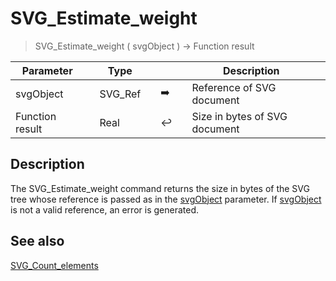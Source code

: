 <!-- Real := SVG_Estimate_weight ( svgObject )
 -> svgObject (Text)-->
# SVG_Estimate_weight

> SVG_Estimate_weight ( svgObject ) -> Function result

| Parameter |     | Type |     |     |     | Description |     |
| --- | --- | --- | --- | --- | --- | --- | --- |
| svgObject |     | SVG_Ref |     | ➡️ |     | Reference of SVG document |     |
| Function result |     | Real |     | ↩️ |     | Size in bytes of SVG document |     |

## Description

The SVG_Estimate_weight command returns the size in bytes of the SVG tree whose reference is passed as in the [svgObject](# "Reference of SVG document") parameter. If [svgObject](# "Reference of SVG document") is not a valid reference, an error is generated.

## See also

[SVG_Count_elements](SVG_Count_elements.md)
